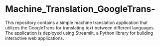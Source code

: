 # Machine_Translation_GoogleTrans-
This repository contains a simple machine translation application that utilizes the GoogleTrans for translating text between different languages. The application is deployed using Streamlit, a Python library for building interactive web applications.
